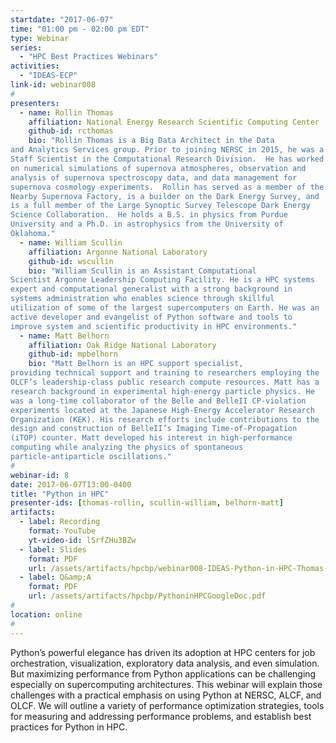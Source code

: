 ```yaml
---
startdate: "2017-06-07"
time: "01:00 pm - 02:00 pm EDT"
type: Webinar
series:
  - "HPC Best Practices Webinars"
activities:
  - "IDEAS-ECP"
link-id: webinar008
#
presenters:
  - name: Rollin Thomas
    affiliation: National Energy Research Scientific Computing Center
    github-id: rcthomas
    bio: "Rollin Thomas is a Big Data Architect in the Data
and Analytics Services group. Prior to joining NERSC in 2015, he was a
Staff Scientist in the Computational Research Division.  He has worked
on numerical simulations of supernova atmospheres, observation and
analysis of supernova spectroscopy data, and data management for
supernova cosmology experiments.  Rollin has served as a member of the
Nearby Supernova Factory, is a builder on the Dark Energy Survey, and
is a full member of the Large Synoptic Survey Telescope Dark Energy
Science Collaboration.  He holds a B.S. in physics from Purdue
University and a Ph.D. in astrophysics from the University of
Oklahoma."
  - name: William Scullin
    affiliation: Argonne National Laboratory
    github-id: wscullin
    bio: "William Scullin is an Assistant Computational
Scientist Argonne Leadership Computing Facility. He is a HPC systems
expert and computational generalist with a strong background in
systems administration who enables science through skillful
utilization of some of the largest supercomputers on Earth. He was an
active developer and evangelist of Python software and tools to
improve system and scientific productivity in HPC environments."
  - name: Matt Belhorn
    affiliation: Oak Ridge National Laboratory
    github-id: mpbelhorn
    bio: "Matt Belhorn is an HPC support specialist,
providing technical support and training to researchers employing the
OLCF’s leadership-class public research compute resources. Matt has a
research background in experimental high-energy particle physics. He
was a long-time collaborator of the Belle and BelleII CP-violation
experiments located at the Japanese High-Energy Accelerator Research
Organization (KEK). His research efforts include contributions to the
design and construction of BelleII’s Imaging Time-of-Propagation
(iTOP) counter. Matt developed his interest in high-performance
computing while analyzing the physics of spontaneous
particle-antiparticle oscillations."
#
webinar-id: 8
date: 2017-06-07T13:00-0400
title: "Python in HPC"
presenter-ids: [thomas-rollin, scullin-william, belhorn-matt]
artifacts:
  - label: Recording
    format: YouTube
    yt-video-id: lSrfZHu3BZw
  - label: Slides
    format: PDF
    url: /assets/artifacts/hpcbp/webinar008-IDEAS-Python-in-HPC-Thomas-Scullin-Belhorn.pdf
  - label: Q&amp;A
    format: PDF
    url: /assets/artifacts/hpcbp/PythoninHPCGoogleDoc.pdf
#
location: online
#
---
```

Python’s powerful elegance has driven its adoption at HPC centers for
job orchestration, visualization, exploratory data analysis, and even
simulation.  But maximizing performance from Python applications can
be challenging especially on supercomputing architectures.  This
webinar will explain those challenges with a practical emphasis on
using Python at NERSC, ALCF, and OLCF.  We will outline a variety of
performance optimization strategies, tools for measuring and
addressing performance problems, and establish best practices for
Python in HPC.
